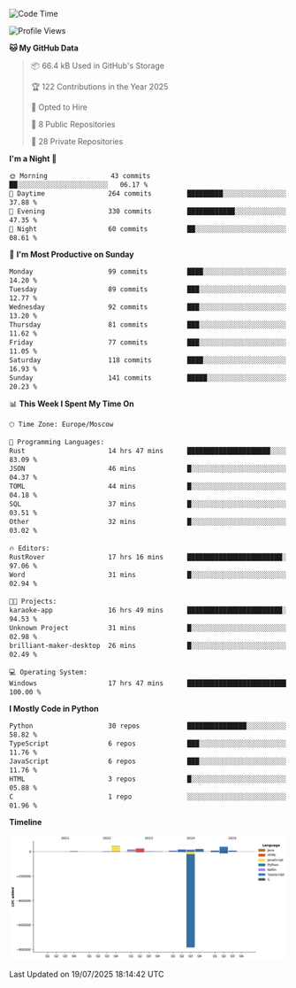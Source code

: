 <!--START_SECTION:waka-->
![Code Time](http://img.shields.io/badge/Code%20Time-744%20hrs%2059%20mins-blue)

![Profile Views](http://img.shields.io/badge/Profile%20Views-0-blue)

**🐱 My GitHub Data** 

> 📦 66.4 kB Used in GitHub's Storage 
 > 
> 🏆 122 Contributions in the Year 2025
 > 
> 💼 Opted to Hire
 > 
> 📜 8 Public Repositories 
 > 
> 🔑 28 Private Repositories 
 > 
**I'm a Night 🦉** 

```text
🌞 Morning                43 commits          ██░░░░░░░░░░░░░░░░░░░░░░░   06.17 % 
🌆 Daytime                264 commits         █████████░░░░░░░░░░░░░░░░   37.88 % 
🌃 Evening                330 commits         ████████████░░░░░░░░░░░░░   47.35 % 
🌙 Night                  60 commits          ██░░░░░░░░░░░░░░░░░░░░░░░   08.61 % 
```
📅 **I'm Most Productive on Sunday** 

```text
Monday                   99 commits          ████░░░░░░░░░░░░░░░░░░░░░   14.20 % 
Tuesday                  89 commits          ███░░░░░░░░░░░░░░░░░░░░░░   12.77 % 
Wednesday                92 commits          ███░░░░░░░░░░░░░░░░░░░░░░   13.20 % 
Thursday                 81 commits          ███░░░░░░░░░░░░░░░░░░░░░░   11.62 % 
Friday                   77 commits          ███░░░░░░░░░░░░░░░░░░░░░░   11.05 % 
Saturday                 118 commits         ████░░░░░░░░░░░░░░░░░░░░░   16.93 % 
Sunday                   141 commits         █████░░░░░░░░░░░░░░░░░░░░   20.23 % 
```


📊 **This Week I Spent My Time On** 

```text
🕑︎ Time Zone: Europe/Moscow

💬 Programming Languages: 
Rust                     14 hrs 47 mins      █████████████████████░░░░   83.09 % 
JSON                     46 mins             █░░░░░░░░░░░░░░░░░░░░░░░░   04.37 % 
TOML                     44 mins             █░░░░░░░░░░░░░░░░░░░░░░░░   04.18 % 
SQL                      37 mins             █░░░░░░░░░░░░░░░░░░░░░░░░   03.51 % 
Other                    32 mins             █░░░░░░░░░░░░░░░░░░░░░░░░   03.02 % 

🔥 Editors: 
RustRover                17 hrs 16 mins      ████████████████████████░   97.06 % 
Word                     31 mins             █░░░░░░░░░░░░░░░░░░░░░░░░   02.94 % 

🐱‍💻 Projects: 
karaoke-app              16 hrs 49 mins      ████████████████████████░   94.53 % 
Unknown Project          31 mins             █░░░░░░░░░░░░░░░░░░░░░░░░   02.98 % 
brilliant-maker-desktop  26 mins             █░░░░░░░░░░░░░░░░░░░░░░░░   02.49 % 

💻 Operating System: 
Windows                  17 hrs 47 mins      █████████████████████████   100.00 % 
```

**I Mostly Code in Python** 

```text
Python                   30 repos            ███████████████░░░░░░░░░░   58.82 % 
TypeScript               6 repos             ███░░░░░░░░░░░░░░░░░░░░░░   11.76 % 
JavaScript               6 repos             ███░░░░░░░░░░░░░░░░░░░░░░   11.76 % 
HTML                     3 repos             █░░░░░░░░░░░░░░░░░░░░░░░░   05.88 % 
C                        1 repo              ░░░░░░░░░░░░░░░░░░░░░░░░░   01.96 % 
```



**Timeline**

![Lines of Code chart](https://raw.githubusercontent.com/adlemx/adlemx/main/assets/bar_graph.png)


 Last Updated on 19/07/2025 18:14:42 UTC
<!--END_SECTION:waka-->
